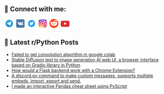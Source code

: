 ## 🔎 Connect with me:
[<img src="https://github.com/bullbesh/bullbesh/blob/main/images/Telegram.png" width="32" height="32" />](https://t.me/bullbesh)
[<img src="https://github.com/bullbesh/bullbesh/blob/main/images/VK.png" width="32" height="32" />](https://vk.com/bullbesh)
[<img src="https://github.com/bullbesh/bullbesh/blob/main/images/Twitter.png" width="32" height="32" />](https://twitter.com/bullbesh1)
[<img src="https://github.com/bullbesh/bullbesh/blob/main/images/Instagram.png" width="32" height="32" />](https://www.instagram.com/bullbesh)
[<img src="https://github.com/bullbesh/bullbesh/blob/main/images/Reddit.png" width="32" height="32" />](https://www.reddit.com/user/bullbesh)
[<img src="https://github.com/bullbesh/bullbesh/blob/main/images/YouTube.png" width="32" height="32" />](https://www.youtube.com/channel/UCtfjRs6uzgq5mfm8S06WTcg)

## 📕 Latest r/Python Posts
<!-- BLOG-POST-LIST:START -->
- [Failed to get convolution algorithm in google colab](https://www.reddit.com/r/Python/comments/x02x9z/failed_to_get_convolution_algorithm_in_google/)
- [Stable Diffusion text to image generation AI web UI, a browser interface based on Gradio library in Python](https://www.reddit.com/r/Python/comments/x022ym/stable_diffusion_text_to_image_generation_ai_web/)
- [How would a Flask backend work with a Chrome Extension?](https://www.reddit.com/r/Python/comments/x01qdk/how_would_a_flask_backend_work_with_a_chrome/)
- [A discord.py command to make custom messages, supports multiple embeds, import, export and send.](https://www.reddit.com/r/Python/comments/x00stq/a_discordpy_command_to_make_custom_messages/)
- [I made an interactive Pandas cheat sheet using PyScript](https://www.reddit.com/r/Python/comments/x00qwr/i_made_an_interactive_pandas_cheat_sheet_using/)
<!-- BLOG-POST-LIST:END -->
